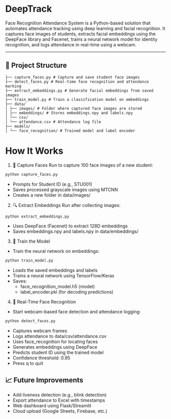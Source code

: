 # DeepTrack
Face Recognition Attendance System is a Python-based solution that automates attendance tracking using deep learning and facial recognition. It captures face images of students, extracts facial embeddings using the DeepFace library and Facenet, trains a neural network model for identity recognition, and logs attendance in real-time using a webcam.

---

## 📁 Project Structure
``` DeepTrack/ ├── 
├── capture_faces.py # Capture and save student face images
├── detect_faces.py # Real-time face recognition and attendance marking
├── extract_embeddings.py # Generate facial embeddings from saved images
├── train_model.py # Train a classification model on embeddings
├── data/
│ ├── images/ # Folder where captured face images are stored
│ ├── embeddings/ # Stores embeddings.npy and labels.npy
│ └── csv/
│ └── attendance.csv # Attendance log file
├── models/
│ └── face_recognition/ # Trained model and label encoder
``` 
# How It Works
1. 📸 Capture Faces
  Run to capture 100 face images of a new student:

  
  ```bash
  python capture_faces.py
  ```
  * Prompts for Student ID (e.g., STU001)
  * Saves processed grayscale images using MTCNN
  * Creates a new folder in data/images/
  2. 🔍 Extract Embeddings
    Run after collecting images:
  ```bash
  python extract_embeddings.py
  ```
  * Uses DeepFace (Facenet) to extract 128D embeddings
  * Saves embeddings.npy and labels.npy in data/embeddings/
3. 🧠 Train the Model
  * Train the neural network on embeddings:
  ```bash
  python train_model.py
  ```
  * Loads the saved embeddings and labels
  * Trains a neural network using TensorFlow/Keras
  * Saves:
    * face_recognition_model.h5 (model)
    * label_encoder.pkl (for decoding predictions)

4. 🎯 Real-Time Face Recognition
  * Start webcam-based face detection and attendance logging:

  ```bash
  python detect_faces.py
  ```
  * Captures webcam frames
  * Logs attendance to data/csv/attendance.csv
  * Uses face_recognition for locating faces
  * Generates embeddings using DeepFace
  * Predicts student ID using the trained model
  * Confidence threshold: 0.95
  * Press q to quit

## 📈 Future Improvements
  * Add liveness detection (e.g., blink detection)
  * Export attendance to Excel with timestamps
  * Web dashboard using Flask/Streamlit
  * Cloud upload (Google Sheets, Firebase, etc.)
